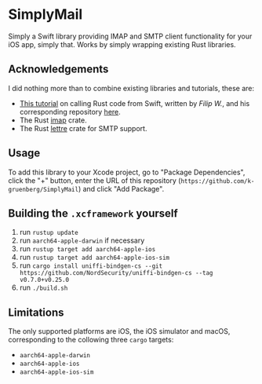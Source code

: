 # SimplyMail

Simply a Swift library providing IMAP and SMTP client functionality for your iOS app, simply that. Works by simply wrapping existing Rust libraries. 

## Acknowledgements

I did nothing more than to combine existing libraries and tutorials, these are:

* [This tutorial](https://www.strathweb.com/2023/07/calling-rust-code-from-swift/) on calling Rust code from Swift, written by *Filip W.*, and his corresponding repository [here](https://github.com/filipw/Strathweb.Samples.RustFromSwift).
* The Rust [imap](https://crates.io/crates/imap) crate.
* The Rust [lettre](https://crates.io/crates/lettre) crate for SMTP support.

## Usage

To add this library to your Xcode project, go to "Package Dependencies", click the "+" button, enter the URL of this repository (`https://github.com/k-gruenberg/SimplyMail`) and click "Add Package".

## Building the `.xcframework` yourself

1. run `rustup update`
2. run `aarch64-apple-darwin` if necessary
3. run `rustup target add aarch64-apple-ios`
4. run `rustup target add aarch64-apple-ios-sim`
5. run `cargo install uniffi-bindgen-cs --git https://github.com/NordSecurity/uniffi-bindgen-cs --tag v0.7.0+v0.25.0`
6. run `./build.sh`

## Limitations

The only supported platforms are iOS, the iOS simulator and macOS, corresponding to the collowing three `cargo` targets:
* `aarch64-apple-darwin`
* `aarch64-apple-ios`
* `aarch64-apple-ios-sim`
